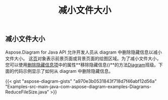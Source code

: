 ﻿---
title: 减小文件大小
type: docs
weight: 50
url: /zh/java/reduce-file-size/
description: 本节介绍如何使用 Aspose.Diagram 减小 diagram 的文件大小。
---
## **减小文件大小**
 Aspose.Diagram for Java API 允许开发人员从 diagram 中删除隐藏信息以减小文件大小。
这[页](https://reference.aspose.com/diagram/java/com.aspose.diagram/Page)对象表示前景页面或背景页面的绘图区域。为了减小文件大小，您可以使用[删除隐藏信息项](https://reference.aspose.com/diagram/java/com.aspose.diagram/RemoveHiddenInfoItem)中的属性**移除隐藏信息()**的方法[Diagram](https://reference.aspose.com/diagram/java)班级。下面的代码示例显示了如何从 diagram 中删除隐藏信息。

{{< gist "aspose-diagram-gists" "a970e3b0531843f718d7f46abf12d56a" "Examples-src-main-java-com-aspose-diagram-examples-Diagrams-ReduceFileSize.java" >}}
